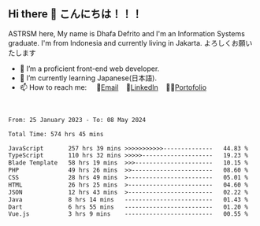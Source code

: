 ## Hi there 👋 こんにちは！！！
ASTRSM here, My name is Dhafa Defrito and I'm an Information Systems graduate. I'm from Indonesia and currently living in Jakarta. よろしくお願いたします

- 🔭 I’m a proficient front-end web developer.
- 🌱 I’m currently learning Japanese(日本語).
- 📫 How to reach me: &nbsp;&nbsp;&nbsp;&nbsp;📧[Email](ddefrito@gmail.com)&nbsp;&nbsp;&nbsp;&nbsp;💼[LinkedIn](https://www.linkedin.com/in/dhafa-defrita-rama-yudistira-9357a9229/)&nbsp;&nbsp;&nbsp;&nbsp;👨‍🎨[Portofolio](https://ddefrito.vercel.app/)
<br>
<!-- <p align="left">
<a href="https://github.com/ASTRSM">
  <img height="180em" src="https://github-readme-stats-eight-theta.vercel.app/api?username=ASTRSM&show_icons=true&theme=dracula&include_all_commits=true&count_private=true"/>
  <img height="180em" src="https://github-readme-stats-eight-theta.vercel.app/api/top-langs/?username=ASTRSM&layout=compact&langs_count=8&theme=dracula"/>
</a>
</p> -->

<!--START_SECTION:waka-->

```txt
From: 25 January 2023 - To: 08 May 2024

Total Time: 574 hrs 45 mins

JavaScript       257 hrs 39 mins >>>>>>>>>>>--------------   44.83 %
TypeScript       110 hrs 32 mins >>>>>--------------------   19.23 %
Blade Template   58 hrs 19 mins  >>>----------------------   10.15 %
PHP              49 hrs 26 mins  >>-----------------------   08.60 %
CSS              28 hrs 49 mins  >------------------------   05.01 %
HTML             26 hrs 25 mins  >------------------------   04.60 %
JSON             12 hrs 43 mins  >------------------------   02.22 %
Java             8 hrs 14 mins   -------------------------   01.43 %
Dart             6 hrs 55 mins   -------------------------   01.20 %
Vue.js           3 hrs 9 mins    -------------------------   00.55 %
```

<!--END_SECTION:waka-->
